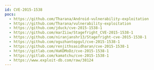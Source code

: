 ```yaml
---
id: CVE-2015-1538
pocs:
  - https://github.com/Tharana/Android-vulnerability-exploitation
  - https://github.com/Tharana/vulnerability-exploitation
  - https://github.com/jduck/cve-2015-1538-1
  - https://github.com/marZiiw/Stagefright_CVE-2015-1538-1
  - https://github.com/niranjanshr13/Stagefright-cve-2015-1538-1
  - https://github.com/oguzhantopgul/cve-2015-1538-1
  - https://github.com/renjithsasidharan/cve-2015-1538-1
  - https://gitlab.com/HaKDMoDz/cve-2015-1538-1
  - https://gitlab.com/kamatchu/cve-2015-1538-1
  - https://www.exploit-db.com/raw/38124
---
```

